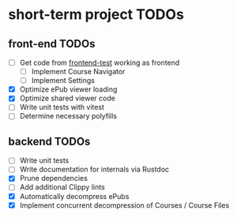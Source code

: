 # short-term project TODOs

## front-end TODOs

- [ ] Get code from [frontend-test](https://github.com/transkatgirl/frontend-test) working as frontend
	- [ ] Implement Course Navigator
	- [ ] Implement Settings
- [X] Optimize ePub viewer loading
- [X] Optimize shared viewer code
- [ ] Write unit tests with vitest
- [ ] Determine necessary polyfills

## backend TODOs

- [ ] Write unit tests
- [ ] Write documentation for internals via Rustdoc
- [X] Prune dependencies
- [ ] Add additional Clippy lints
- [X] Automatically decompress ePubs
- [X] Implement concurrent decompression of Courses / Course Files